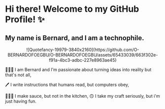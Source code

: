 <!--
Hello, my name is Bernard Ofoegbu.
-->

# Hi there! Welcome to my GitHub Profile! ✨

## My name is Bernard, and I am a technophile.

<div align="center">
    ![Quotefancy-19979-3840x2160](https://github.com/O-BERNARDOFOEGBU/O-BERNARDOFOEGBU/assets/65433039/663f302e-f91a-4bc3-adbc-227e8963ae45)
</div>



🤵🏽‍♂️ I am Bernard and I'm passionate about turning ideas into reality but that's not all,

🖊 I write instructions that humans read, but computers obey,

👨🏽‍🍳 I make sauce, but not in the kitchen, 🙃 I take my craft seriously, but i'm just having fun.


<!--
**O-BERNARDOFOEGBU/O-BERNARDOFOEGBU** is a ✨ _special_ ✨ repository because its `README.md` (this file) appears on your GitHub profile.

Here are some ideas to get you started:

- 🔭 I’m currently working on ...
- 🌱 I’m currently learning ...
- 👯 I’m looking to collaborate on ...
- 🤔 I’m looking for help with ...
- 💬 Ask me about ...
- 📫 How to reach me: ...
- 😄 Pronouns: ...
- ⚡ Fun fact: ...
-->
